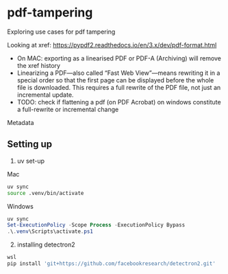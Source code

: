# pdf-tampering

Exploring use cases for pdf tampering

Looking at xref: https://pypdf2.readthedocs.io/en/3.x/dev/pdf-format.html
- On MAC: exporting as a linearised PDF or PDF-A (Archiving) will remove the xref history
- Linearizing a PDF—also called “Fast Web View”—means rewriting it in a special order so that the first page can be displayed before the whole file is downloaded. This requires a full rewrite of the PDF file, not just an incremental update.
- TODO: check if flattening a pdf (on PDF Acrobat) on windows constitute a full-rewrite or incremental change


Metadata

## Setting up

1. uv set-up

Mac
```bash
uv sync
source .venv/bin/activate
```
Windows
```powershell
uv sync
Set-ExecutionPolicy -Scope Process -ExecutionPolicy Bypass
.\.venv\Scripts\activate.ps1
```

2. installing detectron2
```powershell
wsl
pip install 'git+https://github.com/facebookresearch/detectron2.git'
```
